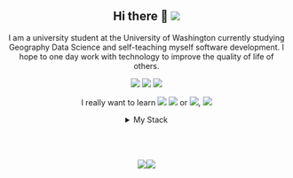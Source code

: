 <div align="center">

## Hi there 👋 <a href="https://www.linkedin.com/in/wesngu28/"><img src="https://img.shields.io/badge/linkedin-%230077B5.svg?style=flat-square&logo=linkedin&logoColor=white"></a>

I am a university student at the University of Washington currently studying Geography Data Science and self-teaching myself software development. I hope to one day work with technology to improve the quality of life of others.

<img src="https://img.shields.io/badge/Windows-0078D6?style=flat-square&logo=windows&logoColor=white"> <a href="https://get.opensuse.org/tumbleweed/"><img src="https://img.shields.io/badge/openSUSE-%2364B345?style=flat-square&logo=openSUSE&logoColor=white"></a> <span><img src="https://img.shields.io/badge/VSCode-0078D4?style=flat-square&logo=visual%20studio%20code&logoColor=white"></span>

I really want to learn <img src="https://img.shields.io/badge/Flutter-%2302569B.svg?style=flat-square&logo=Flutter&logoColor=white"> <img src="https://img.shields.io/badge/dart-%230175C2.svg?style=flat-square&logo=dart&logoColor=white"> or <img src="https://img.shields.io/badge/kotlin-%237F52FF.svg?style=flat-square&logo=kotlin&logoColor=white">, <img src="https://img.shields.io/badge/go-%2300ADD8.svg?style=flat-square&logo=go&logoColor=white">

<details>
<summary>My Stack</summary>

<div align="left">
<div style="display: flex; align-items: center;">
<img src="https://img.shields.io/badge/-html/css-black.svg?style=flat-square">
<img src="https://img.shields.io/badge/html5-%23E34F26.svg?style=flat-square&logo=html5&logoColor=white">
<img src="https://img.shields.io/badge/css3-%231572B6.svg?style=flat-square&logo=css3&logoColor=white">
<img src="https://img.shields.io/badge/bootstrap-%23563D7C.svg?style=flat-square&logo=bootstrap&logoColor=white">
<img src="https://img.shields.io/badge/SASS-hotpink.svg?style=flat-square&logo=SASS&logoColor=white">
<img src="https://img.shields.io/badge/tailwindcss-%2338B2AC.svg?style=flat-square&logo=tailwind-css&logoColor=white">
</div>
<div style="display: flex; align-items: center;">
<img src="https://img.shields.io/badge/-js-yellow.svg?style=flat-square">
<img src="https://img.shields.io/badge/javascript-FFFF00?style=flat-square&logo=javascript&logoColor=olive">
<img src="https://img.shields.io/badge/express.js-%23404d59.svg?style=flat-square&logo=express&logoColor=%2361DAFB">
<img src="https://img.shields.io/badge/node.js-6DA55F?style=flat-square&logo=node.js&logoColor=white">
<img src="https://img.shields.io/badge/typescript-%23007ACC.svg?style=flat-square&logo=typescript&logoColor=white">
<img src="https://img.shields.io/badge/svelte-%23f1413d.svg?style=flat-square&logo=svelte&logoColor=white">
<img src="https://img.shields.io/badge/SvelteKit-FF3E00?style=flat-square&logo=Svelte&logoColor=white">
<img src="https://img.shields.io/badge/react-%2320232a.svg?style=flat-square&logo=react&logoColor=%2361DAFB">
<img src="https://img.shields.io/badge/Next-black?style=flat-square&logo=next.js&logoColor=white">
<img src="https://img.shields.io/badge/-jest-%23C21325?style=flat-square&logo=jest&logoColor=white">
</div>
<div style="display: flex; align-items: center;">
<img src="https://img.shields.io/badge/-backend/mix-black.svg?style=flat-square">
<img src="https://img.shields.io/badge/python-3670A0?style=flat-square&logo=python&logoColor=ffdd54">
<img src="https://img.shields.io/badge/flask-%23000.svg?style=flat-square&logo=flask&logoColor=white">
<img src="https://img.shields.io/badge/jupyter-%23FA0F00.svg?style=flat-square&logo=jupyter&logoColor=white">
<img src="https://img.shields.io/badge/git-%23F05033.svg?style=flat-square&logo=git&logoColor=white">
<img src="https://img.shields.io/badge/MongoDB-%234ea94b.svg?style=flat-square&logo=mongodb&logoColor=white">
<img src="https://img.shields.io/badge/redis-%23DD0031.svg?style=flat-square&logo=redis&logoColor=white">
<img src="https://img.shields.io/badge/Vercel-000000?style=flat-square&logo=vercel&logoColor=white">
<img src="https://img.shields.io/badge/docker-%230db7ed.svg?style=flat-square&logo=docker&logoColor=white">
<img src="https://img.shields.io/badge/r-%23276DC3.svg?style=flat-square&logo=r&logoColor=white">
<img src="https://img.shields.io/badge/java-%23ED8B00.svg?style=flat-square&logo=java&logoColor=white">
<img src="https://img.shields.io/badge/sqlite-%2307405e.svg?style=flat-square&logo=sqlite&logoColor=white">
<img src="https://img.shields.io/badge/markdown-%23000.svg?style=flat-square&logo=markdown&logoColor=white">
<img src="https://img.shields.io/badge/latex-%23008080.svg?style=flat-square&logo=latex&logoColor=white">
<img src="https://img.shields.io/badge/Debian-D70A53?style=flat-square&logo=debian&logoColor=white">
</div>
</div>
</details>

<div style="margin-top:4rem; display: flex; justify-content: center; align-items: center;">
<a href="https://github.com/kittinan/spotify-github-profile"><img src="https://spotify-github-profile.vercel.app/api/view?uid=12170302133&cover_image=true&theme=novatorem"></a>
<a href="https://github.com/anuraghazra/github-readme-stats"><img src="https://readme-scramble.vercel.app/api/top-langs/?username=wesngu28&exclude_repo=edm-prediction-model,USA-Europe-GeoTag&layout=compact&langs_count=8"></a>
</div>
</div>
